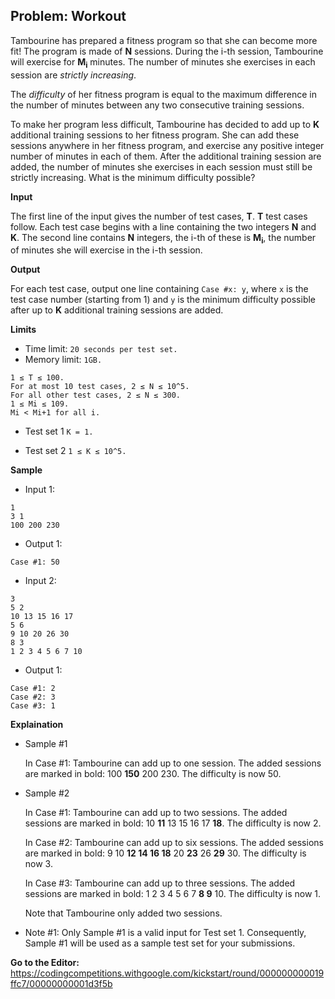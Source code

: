 ## Problem: Workout

Tambourine has prepared a fitness program so that she can become more fit! The program is made of **N** sessions. During the i-th session, Tambourine will exercise for **M<sub>i</sub>** minutes. The number of minutes she exercises in each session are *strictly increasing*.

The *difficulty* of her fitness program is equal to the maximum difference in the number of minutes between any two consecutive training sessions.

To make her program less difficult, Tambourine has decided to add up to **K** additional training sessions to her fitness program. She can add these sessions anywhere in her fitness program, and exercise any positive integer number of minutes in each of them. After the additional training session are added, the number of minutes she exercises in each session must still be strictly increasing. What is the minimum difficulty possible?

**Input**

The first line of the input gives the number of test cases, **T**. **T** test cases follow. Each test case begins with a line containing the two integers **N** and **K**. The second line contains **N** integers, the i-th of these is **M<sub>i</sub>**, the number of minutes she will exercise in the i-th session.

**Output**

For each test case, output one line containing `Case #x: y`, where `x` is the test case number (starting from 1) and `y` is the minimum difficulty possible after up to **K** additional training sessions are added.

**Limits**

- Time limit: `20 seconds per test set.`
- Memory limit: `1GB.`
```
1 ≤ T ≤ 100.
For at most 10 test cases, 2 ≤ N ≤ 10^5.
For all other test cases, 2 ≤ N ≤ 300.
1 ≤ Mi ≤ 109.
Mi < Mi+1 for all i.
```

- Test set 1
`K = 1.`

- Test set 2
`1 ≤ K ≤ 10^5.`

**Sample**

- Input 1:
```
1
3 1
100 200 230
```

- Output 1:
```
Case #1: 50
```

- Input 2:
```
3
5 2
10 13 15 16 17
5 6
9 10 20 26 30
8 3
1 2 3 4 5 6 7 10
```

- Output 1:
```
Case #1: 2
Case #2: 3
Case #3: 1
```

**Explaination**

* Sample #1

  In Case #1: Tambourine can add up to one session. The added sessions are marked in bold: 100 **150** 200 230. The difficulty is now 50.

* Sample #2

  In Case #1: Tambourine can add up to two sessions. The added sessions are marked in bold: 10 **11** 13 15 16 17 **18**. The difficulty is now 2.

  In Case #2: Tambourine can add up to six sessions. The added sessions are marked in bold: 9 10 **12 14 16 18** 20 **23** 26 **29** 30. The difficulty is now 3.

  In Case #3: Tambourine can add up to three sessions. The added sessions are marked in bold: 1 2 3 4 5 6 7 **8 9** 10. The difficulty is now 1. 

  Note that Tambourine only added two sessions.

* Note #1: Only Sample #1 is a valid input for Test set 1. Consequently, Sample #1 will be used as a sample test set for your submissions.


**Go to the Editor:**
<https://codingcompetitions.withgoogle.com/kickstart/round/000000000019ffc7/00000000001d3f5b>

